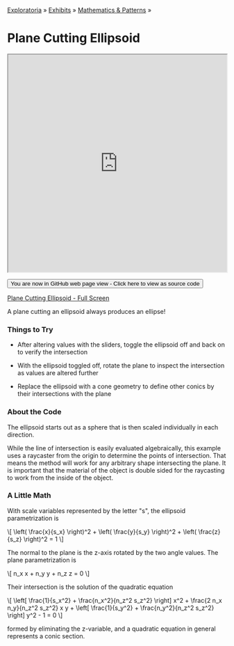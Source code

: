 [Exploratoria]( http://exploratoria.github.io ) &raquo; [Exhibits]( http://exploratoria.github.io/exhibits/ ) &raquo;
[Mathematics & Patterns]( http://exploratoria.github.io/exhibits/mathematics/ ) &raquo;

# Plane Cutting Ellipsoid

<iframe src=http://exploratoria.github.io/lib/code-edit-view/code-edit-view.html#http://exploratoria.github.io/exhibits/mathematics/plane-cutting-ellipsoid/plane-cutting-ellipsoid.html width=100% height=500px></iframe>

<span style="display: none">_View as a web page to see the content of this iframe_</span>

<span style="display: none"> [You are now in GitHub source code view - Click here to view as a web page]( http://exploratoria.github.io/exhibits/mathematics/plane-cutting-ellipsoid/index.html 'View file as a web page' ) </span>
<input type=button value="You are now in GitHub web page view - Click here to view as source code" onclick="window.location.href='https://github.com/exploratoria/exploratoria.github.io/tree/master/exhibits/mathematics/plane-cutting-ellipsoid/'" />

[Plane Cutting Ellipsoid - Full Screen](http://exploratoria.github.io/exhibits/mathematics/plane-cutting-ellipsoid/plane-cutting-ellipsoid.html)

A plane cutting an ellipsoid always produces an ellipse!

### Things to Try

* After altering values with the sliders, toggle the ellipsoid off and back on to verify the intersection

* With the ellipsoid toggled off, rotate the plane to inspect the intersection as values are altered further

* Replace the ellipsoid with a cone geometry to define other conics by their intersections with the plane
 
### About the Code

The ellipsoid starts out as a sphere that is then scaled individually in each direction.

While the line of intersection is easily evaluated algebraically, this example uses a raycaster from the origin to determine the points of intersection. That means the method will work for any arbitrary shape intersecting the plane. It is important that the material of the object is double sided for the raycasting to work from the inside of the object.

### A Little Math

With scale variables represented by the letter "s", the ellipsoid parametrization is

\\[ \left( \frac{x}{s\_x} \right)^2 + \left( \frac{y}{s\_y} \right)^2 + \left( \frac{z}{s\_z} \right)^2 = 1 \\]

The normal to the plane is the z-axis rotated by the two angle values. The plane parametrization is

\\[ n\_x x + n\_y y + n\_z z = 0 \\]

Their intersection is the solution of the quadratic equation

\\[ \left[ \frac{1}{s\_x^2} + \frac{n\_x^2}{n\_z^2 s\_z^2} \right] x^2 + \frac{2 n\_x n\_y}{n_z^2 s\_z^2} x y + \left[ \frac{1}{s\_y^2} + \frac{n\_y^2}{n\_z^2 s\_z^2} \right] y^2 - 1 = 0 \\]

formed by eliminating the z-variable, and a quadratic equation in general represents a conic section.
